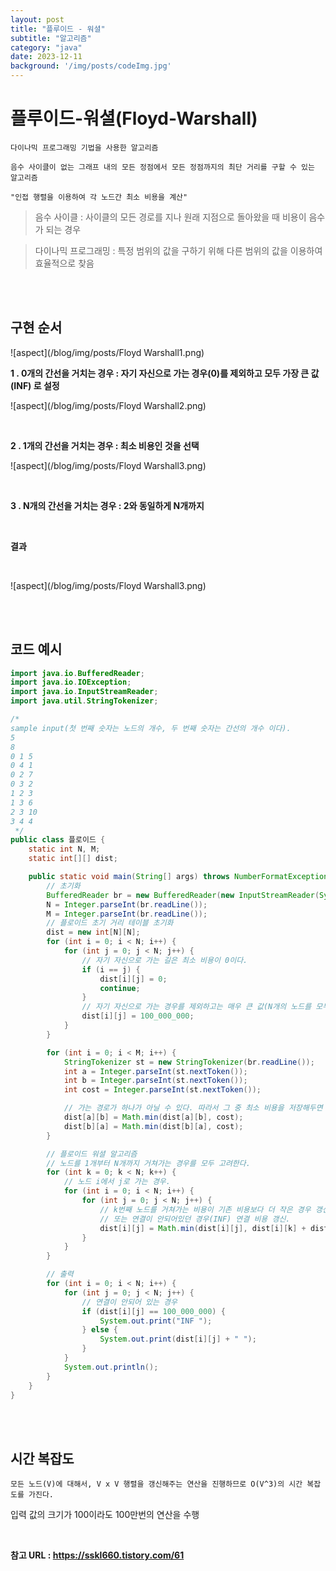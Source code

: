 ```yaml
---
layout: post
title: "플루이드 - 워셜"
subtitle: "알고리즘"
category: "java"
date: 2023-12-11
background: '/img/posts/codeImg.jpg'
---
```


# 플루이드-워셜(Floyd-Warshall)

`다이나믹 프로그래밍 기법을 사용한 알고리즘`
<br>

`음수 사이클이 없는 그래프 내의 모든 정점에서 모든 정점까지의 최단 거리를 구할 수 있는 알고리즘`
<br>

`"인접 행렬을 이용하여 각 노드간 최소 비용을 계산"`


> 음수 사이클 : 사이클의 모든 경로를 지나 원래 지점으로 돌아왔을 때 비용이 음수가 되는 경우

> 다이나믹 프로그래밍 : 특정 범위의 값을 구하기 위해 다른 범위의 값을 이용하여 효율적으로 찾음

<br>
<br>

## 구현 순서

![aspect](/blog/img/posts/Floyd Warshall1.png)

**1 . 0개의 간선을 거치는 경우 : 자기 자신으로 가는 경우(0)를 제외하고 모두 가장 큰 값(INF) 로 설정**

![aspect](/blog/img/posts/Floyd Warshall2.png)

<br>

**2 . 1개의 간선을 거치는 경우 : 최소 비용인 것을 선택**

![aspect](/blog/img/posts/Floyd Warshall3.png)

<br>

**3 . N개의 간선을 거치는 경우 : 2와 동일하게 N개까지**

<br>

**결과**

<br> 

![aspect](/blog/img/posts/Floyd Warshall3.png)

<br>
<br>

## 코드 예시

```java
import java.io.BufferedReader;
import java.io.IOException;
import java.io.InputStreamReader;
import java.util.StringTokenizer;

/*
sample input(첫 번째 숫자는 노드의 개수, 두 번째 숫자는 간선의 개수 이다).
5
8
0 1 5
0 4 1
0 2 7
0 3 2
1 2 3
1 3 6
2 3 10
3 4 4
 */
public class 플로이드 {
	static int N, M;
	static int[][] dist;

	public static void main(String[] args) throws NumberFormatException, IOException {
		// 초기화
		BufferedReader br = new BufferedReader(new InputStreamReader(System.in));
		N = Integer.parseInt(br.readLine());
		M = Integer.parseInt(br.readLine());
		// 플로이드 초기 거리 테이블 초기화
		dist = new int[N][N];
		for (int i = 0; i < N; i++) {
			for (int j = 0; j < N; j++) {
				// 자기 자신으로 가는 길은 최소 비용이 0이다.
				if (i == j) {
					dist[i][j] = 0;
					continue;
				}
				// 자기 자신으로 가는 경우를 제외하고는 매우 큰 값(N개의 노드를 모두 거쳐서 가더라도 더 큰 값).
				dist[i][j] = 100_000_000;
			}
		}

		for (int i = 0; i < M; i++) {
			StringTokenizer st = new StringTokenizer(br.readLine());
			int a = Integer.parseInt(st.nextToken());
			int b = Integer.parseInt(st.nextToken());
			int cost = Integer.parseInt(st.nextToken());

			// 가는 경로가 하나가 아닐 수 있다. 따라서 그 중 최소 비용을 저장해두면 된다.
			dist[a][b] = Math.min(dist[a][b], cost);
			dist[b][a] = Math.min(dist[b][a], cost);
		}

		// 플로이드 워셜 알고리즘
		// 노드를 1개부터 N개까지 거쳐가는 경우를 모두 고려한다.
		for (int k = 0; k < N; k++) {
			// 노드 i에서 j로 가는 경우.
			for (int i = 0; i < N; i++) {
				for (int j = 0; j < N; j++) {
					// k번째 노드를 거쳐가는 비용이 기존 비용보다 더 작은 경우 갱신
					// 또는 연결이 안되어있던 경우(INF) 연결 비용 갱신.
					dist[i][j] = Math.min(dist[i][j], dist[i][k] + dist[k][j]);
				}
			}
		}

		// 출력
		for (int i = 0; i < N; i++) {
			for (int j = 0; j < N; j++) {
				// 연결이 안되어 있는 경우
				if (dist[i][j] == 100_000_000) {
					System.out.print("INF ");
				} else {
					System.out.print(dist[i][j] + " ");
				}
			}
			System.out.println();
		}
	}
}
```

<br>
<br>

## 시간 복잡도

`모든 노드(V)에 대해서, V x V 행렬을 갱신해주는 연산을 진행하므로 O(V^3)의 시간 복잡도를 가진다.`

입력 값의 크기가 100이라도 100만번의 연산을 수행


<br> 

**참고 URL : <https://sskl660.tistory.com/61>**

